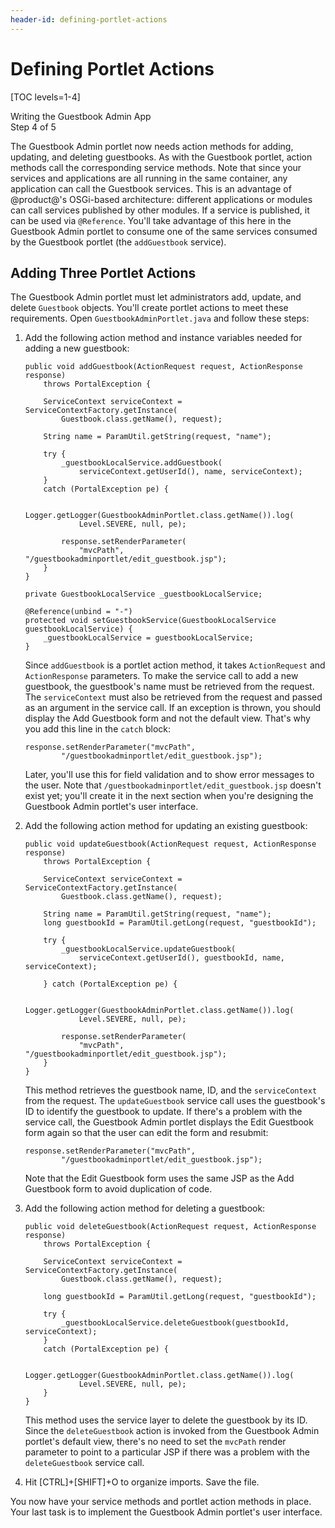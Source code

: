 ```yaml
---
header-id: defining-portlet-actions
---
```


# Defining Portlet Actions

[TOC levels=1-4]

<div class="learn-path-step">
    <p>Writing the Guestbook Admin App<br>Step 4 of 5</p>
</div>

The Guestbook Admin portlet now needs action methods for adding, updating, and
deleting guestbooks. As with the Guestbook portlet, action methods call the
corresponding service methods. Note that since your services and applications 
are all running in the same container, any application can call the Guestbook 
services. This is an advantage of @product@'s OSGi-based architecture: different 
applications or modules can call services published by other modules. If a 
service is published, it can be used via `@Reference`. You'll take advantage of 
this here in the Guestbook Admin portlet to consume one of the same services 
consumed by the Guestbook portlet (the `addGuestbook` service). 

## Adding Three Portlet Actions

The Guestbook Admin portlet must let administrators add, update, and delete 
`Guestbook` objects. You'll create portlet actions to meet these requirements. 
Open `GuestbookAdminPortlet.java` and follow these steps: 

1.  Add the following action method and instance variables needed for adding a
    new guestbook:

        public void addGuestbook(ActionRequest request, ActionResponse response)
            throws PortalException {

            ServiceContext serviceContext = ServiceContextFactory.getInstance(
                Guestbook.class.getName(), request);

            String name = ParamUtil.getString(request, "name");

            try {
                _guestbookLocalService.addGuestbook(
                    serviceContext.getUserId(), name, serviceContext);
            }
            catch (PortalException pe) {

                Logger.getLogger(GuestbookAdminPortlet.class.getName()).log(
                    Level.SEVERE, null, pe);

                response.setRenderParameter(
                    "mvcPath", "/guestbookadminportlet/edit_guestbook.jsp");
            }
        }
        
        private GuestbookLocalService _guestbookLocalService;
        
        @Reference(unbind = "-")
        protected void setGuestbookService(GuestbookLocalService guestbookLocalService) {
            _guestbookLocalService = guestbookLocalService;
        }
 
    Since `addGuestbook` is a portlet action method, it takes `ActionRequest` 
    and `ActionResponse` parameters. To make the service call to add a new 
    guestbook, the guestbook's name must be retrieved from the request. The 
    `serviceContext` must also be retrieved from the request and passed as an
    argument in the service call. If an exception is thrown, you should display 
    the Add Guestbook form and not the default view. That's why you add this 
    line in the `catch` block: 

        response.setRenderParameter("mvcPath",
                "/guestbookadminportlet/edit_guestbook.jsp");

    Later, you'll use this for field validation and to show error messages to 
    the user. Note that `/guestbookadminportlet/edit_guestbook.jsp` doesn't 
    exist yet; you'll create it in the next section when you're designing the 
    Guestbook Admin portlet's user interface. 

2.  Add the following action method for updating an existing guestbook:

        public void updateGuestbook(ActionRequest request, ActionResponse response)
            throws PortalException {

            ServiceContext serviceContext = ServiceContextFactory.getInstance(
                Guestbook.class.getName(), request);

            String name = ParamUtil.getString(request, "name");
            long guestbookId = ParamUtil.getLong(request, "guestbookId");

            try {
                _guestbookLocalService.updateGuestbook(
                    serviceContext.getUserId(), guestbookId, name, serviceContext);

            } catch (PortalException pe) {
            
                Logger.getLogger(GuestbookAdminPortlet.class.getName()).log(
                    Level.SEVERE, null, pe);

                response.setRenderParameter(
                    "mvcPath", "/guestbookadminportlet/edit_guestbook.jsp");
            }
        }
 
    This method retrieves the guestbook name, ID, and the `serviceContext` from
    the request. The `updateGuestbook` service call uses the guestbook's ID to 
    identify the guestbook to update. If there's a problem with the service 
    call, the Guestbook Admin portlet displays the Edit Guestbook form again so 
    that the user can edit the form and resubmit:

        response.setRenderParameter("mvcPath",
                "/guestbookadminportlet/edit_guestbook.jsp");

    Note that the Edit Guestbook form uses the same JSP as the Add Guestbook
    form to avoid duplication of code. 

3.  Add the following action method for deleting a guestbook:

        public void deleteGuestbook(ActionRequest request, ActionResponse response)
            throws PortalException {

            ServiceContext serviceContext = ServiceContextFactory.getInstance(
                Guestbook.class.getName(), request);

            long guestbookId = ParamUtil.getLong(request, "guestbookId");

            try {
                _guestbookLocalService.deleteGuestbook(guestbookId, serviceContext);
            }
            catch (PortalException pe) {

                Logger.getLogger(GuestbookAdminPortlet.class.getName()).log(
                    Level.SEVERE, null, pe);
            }
        }

    This method uses the service layer to delete the guestbook by its ID. Since 
    the `deleteGuestbook` action is invoked from the Guestbook Admin portlet's 
    default view, there's no need to set the `mvcPath` render parameter to point 
    to a particular JSP if there was a problem with the `deleteGuestbook` 
    service call. 

4.  Hit [CTRL]+[SHIFT]+O to organize imports. Save the file. 

You now have your service methods and portlet action methods in place. Your 
last task is to implement the Guestbook Admin portlet's user interface. 
